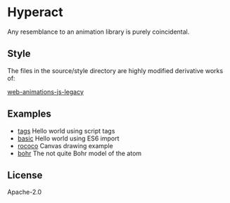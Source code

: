 # Hyperact

Any resemblance to an animation library is purely coincidental.


## Style

The files in the source/style directory are highly modified derivative works of:

[web-animations-js-legacy](https://github.com/web-animations/web-animations-js-legacy)


## Examples

- [tags](https://kevindoughty.github.io/hyperact/examples/tags/) Hello world using script tags
- [basic](https://kevindoughty.github.io/hyperact/examples/basic/) Hello world using ES6 import
- [rococo](https://kevindoughty.github.io/hyperact/examples/rococo/) Canvas drawing example
- [bohr](https://kevindoughty.github.io/hyperact/examples/bohr/) The not quite Bohr model of the atom


## License

Apache-2.0


